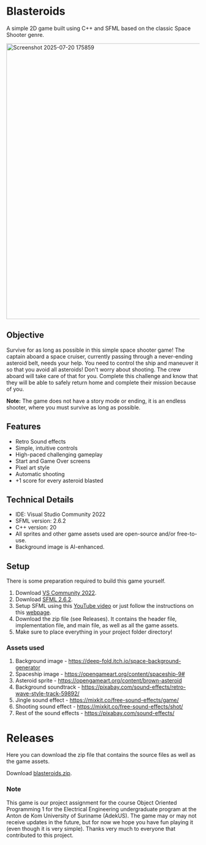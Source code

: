 # Blasteroids
A simple 2D game built using C++ and SFML based on the classic Space Shooter genre.

<img width="1280" height="720" alt="Screenshot 2025-07-20 175859" src="https://github.com/user-attachments/assets/137b8d93-10c8-4241-a9b8-bea79e18d040" /> 

## Objective
Survive for as long as possible in this simple space shooter game! The captain aboard a space cruiser, currently passing through 
a never-ending asteroid belt, needs your help. You need to control the ship and maneuver it so that you avoid all asteroids! 
Don't worry about shooting. The crew aboard will take care of that for you. Complete this challenge and know that they will be
able to safely return home and complete their mission because of you.

**Note:** The game does not have a story mode or ending, it is an endless shooter, where you must survive as long as possible.

## Features
- Retro Sound effects
- Simple, intuitive controls
- High-paced challenging gameplay
- Start and Game Over screens
- Pixel art style
- Automatic shooting
- +1 score for every asteroid blasted

## Technical Details
- IDE: Visual Studio Community 2022
- SFML version: 2.6.2
- C++ version: 20
- All sprites and other game assets used are open-source and/or free-to-use.
- Background image is AI-enhanced.

## Setup
There is some preparation required to build this game yourself.
1. Download [VS Community 2022](https://visualstudio.microsoft.com/vs/community/).
2. Download [SFML 2.6.2](https://www.sfml-dev.org/download/sfml/2.6.2/).
3. Setup SFML using this [YouTube video](https://youtu.be/qvg8BXXWpCE?si=WVfaDAgOtL5sJIRj) or just follow the instructions on this [webpage](https://www.sfml-dev.org/tutorials/2.6/).
4. Download the zip file (see Releases). It contains the header file, implementation file, and main file, as well as all the game assets.
5. Make sure to place everything in your project folder directory!

### Assets used
1. Background image - https://deep-fold.itch.io/space-background-generator
2. Spaceship image - https://opengameart.org/content/spaceship-9#
3. Asteroid sprite - https://opengameart.org/content/brown-asteroid
4. Background soundtrack - https://pixabay.com/sound-effects/retro-wave-style-track-59892/
5. Jingle sound effect - https://mixkit.co/free-sound-effects/game/
6. Shooting sound effect - https://mixkit.co/free-sound-effects/shot/
7. Rest of the sound effects - https://pixabay.com/sound-effects/




# Releases
Here you can download the zip file that contains the source files as well as the game assets.

Download [blasteroids.zip](https://github.com/user-attachments/files/21337966/blasteroids.zip).





### Note
This game is our project assignment for the course Object Oriented Programming 1 for the Electrical Engineering undergraduate program at the Anton de Kom University of Suriname (AdekUS). The game may or may not receive updates in the future, but for now we hope you have fun playing it (even though it is very simple). Thanks very much to everyone that contributed to this project.

